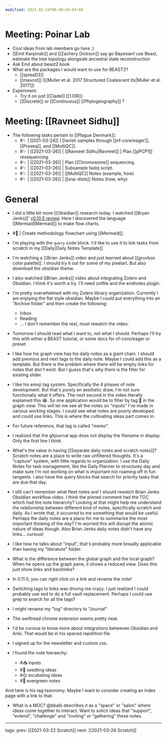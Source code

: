 ```yaml
---
modified: 2021-03-24T00:00:44-04:00
---
```


# Meeting: Poinar Lab

- Cool ideas from lab members go here :)
- [[Emil Karpinski]] and [[Zachery Dickson]] say go Bayesian! use Beast, estimate the tree topology alongside ancestral state reconstruction
- Ask Emil about beast2 book
- What are the packages I would want to use for BEAST2?
	- [[spreaD3]]
	- [[mascot]] ([[Muller et al. 2017 Structured Coalescent Its|Muller et al. 2017]])
- Experiment:
	- Try it on just [[Clade]] [[1.ORI]]
	- [[Discrete]] or [[Continuous]] [[Phylogeography]] ?

# Meeting: [[Ravneet Sidhu]]
- The following tasks pertain to [[Plague Denmark]]:
	- #✨ | [[021-03-24]] | Danish samples through [[nf-core/eager]], [[Preseq]], and [[MultiQC]].
	- #✨  | [[2021-03-26]] | [[Ravneet Sidhu|Ravneet]] | Plan [[pPCP1]] resequencing.
	- #✨ | [[2021-03-26]] |  Plan [[Chromosome]] sequencing.
	- #✨ | [[2021-03-26]] | Subsample fastq script.
	- #✨ | [[2021-03-26]] | [[MultiQC]] Notes (example, how)
	- #✨ | [[2021-03-26]] | [[snp-dists]] Notes (how, why)
	
# General

- I did a little bit more [[Obsidian]] research today. I watched [[Bryan Jenks]]' [v0.10.5 review](https://www.youtube.com/watch?v=hUCMGw8uMRg&ab_channel=BryanJenks). Here I discovered the language [[Mermaid|Mermaid]] to make flow charts.
- #🚂 | Create methodology flowchart using [[Mermaid]].

- I'm playing with the ```query``` code block. I'd like to use it to link tasks from scratch in my [[Daily|Daily Notes Template]]

- I'm watching a [[Brian Jenks]] video and just learned about [[gruvbox color palette]]. I should try it out for some of my pixelart. But also download the obsidian theme.

- I also watched [[Brian Jenks]] video about integrating Zotero and Obsidian. I think it's worth a try. I'll need zotfile and the endnotes plugin.

- I'm pretty overwhelmed with my Zotero library organization. Currently I am enjoying the flat style obsidian. Maybe I could put everything into an "Archive folder" and then create the following:
  - Inbox
  - Reading
  - ... I don't remember the rest, must rewatch the video.

- Tomorrow I should read what I want to, not what I should. Perhaps I'll try this with either a BEAST tutorial, or some docs for nf-core/eager or preset.

- I like how his graph view has his daily notes as a giant chain. I should add previous and next tags to the daily note. Maybe I could add this as a template. But there is the problem where there will be empty links for notes that don't exist. But I guess that's why there is the filter for existing slider.

- I like his emoji tag system. Specifically the 4 phases of note development. But that's purely an aesthetic draw, I'm not sure functionally what it offers. The next second in the video literally explained this :joy:. So one application would be to filter by tag::pencil: in the graph view. This will let me see all the notes on "inputs" I've made in various working stages. I could see what notes are poorly developed and could use links. This is where the cultivating ideas part comes in.

- For future reference, that tag is called "memo".

- I realized that the gitjournal app does not display the filename in display. Only the first line I think.

- What's the value in having [[Separate daily notes and scratch notes]]? Scratch notes are a place to write raw unfiltered thoughts. It's a "capture" system, with little regards to organization. I use the Daily Notes for task management, like the Daily Planner to structurey day and make sure I'm not working on what is important not roaming off in fun tangents. I also have the query blocks that search for priority tasks that are due that day.

- I still can't remember what fleet notes are! I should rewatch Brian Jenks Obsidian workflow video. I think the pinned comment had the TOC which had the note hierarchy? Looking at that might help me understand the relationship between different kind of notes, specifically scratch and daily. As I wrote that, it occurred to me something that would be useful. Perhaps the daily notes are a place for me to summarize the most important thinking of the day? I'm worried this will disrupt the atomic nature of ideas though. Also Brian Jenks daily notes didn't have any links... curious!

- I like how he talks about "input", that's probably more broadly applicable than having my "literature" folder.

- What is the difference between the global graph and the local graph? When he opens up the graph pane, it shows a reduced view. Does this just show links and backlinks?

- In 0.11.0, you can right click on a link and rename the note!

- Switching tags to links was driving me crazy. I just realized I could probably use sed to do a full vault replacement. Perhaps I could use grep to search for all the tags?

- I might rename my "log" directory to "Journal"

- The swiftread chrome extension seems pretty neat.

- I'd be curious to know more about integrstions betweven Obsidian and Anki. That would be in his spaced repetition file.

- I signed up for the newsletter and custom css. 

- I found the note hieraechy:
  - #:inbox_tray: inputs
  - #:seedling: seedling ideas
  - #:sun_with_face: incubating ideas
  - #:evergreen_tree: evergreen notes

And here is his tag taxonomy. Maybe I want to consider creating an index page with a link to that.

- What is a MOC? @bbaib describes it as a "space" or "salon" where ideas come together to interact. Want to solicit ideas that "support", "extend", "challenge" and "inviting" or "gathering" these notes.


---

tags:
prev: [[2021-03-22 Scratch]]
next: [[2021-03-24 Scratch]]